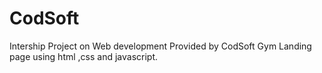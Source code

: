 # CodSoft
Intership Project on Web development Provided by CodSoft Gym Landing page using html ,css and javascript.

